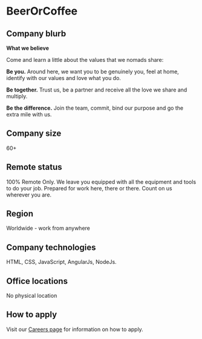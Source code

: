 # BeerOrCoffee

## Company blurb

**What we believe**

Come and learn a little about the values ​​that we nomads share:

**Be you.** Around here, we want you to be genuinely you, feel at home, identify with our values ​​and love what you do.

**Be together.** Trust us, be a partner and receive all the love we share and multiply.

**Be the difference.** Join the team, commit, bind our purpose and go the extra mile with us.

## Company size

60+

## Remote status

100% Remote Only. We leave you equipped with all the equipment and tools to do your job. Prepared for work here, there or there. Count on us wherever you are.

## Region

Worldwide - work from anywhere

## Company technologies

HTML, CSS, JavaScript, AngularJs, NodeJs.

## Office locations

No physical location

## How to apply

Visit our [Careers page](https://www.notion.so/Venha-construir-o-futuro-do-trabalho-conosco-AnywhereOffice-a5ec18ffd4614d73b928e3e392e82616) for information on how to apply.

